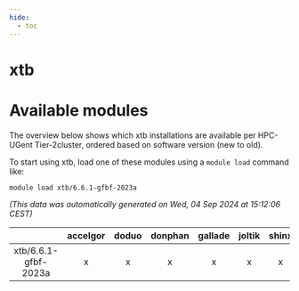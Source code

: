 ```yaml
---
hide:
  - toc
---
```


xtb
===

# Available modules


The overview below shows which xtb installations are available per HPC-UGent Tier-2cluster, ordered based on software version (new to old).

To start using xtb, load one of these modules using a `module load` command like:

```shell
module load xtb/6.6.1-gfbf-2023a
```

*(This data was automatically generated on Wed, 04 Sep 2024 at 15:12:06 CEST)*  

| |accelgor|doduo|donphan|gallade|joltik|shinx|skitty|
| :---: | :---: | :---: | :---: | :---: | :---: | :---: | :---: |
|xtb/6.6.1-gfbf-2023a|x|x|x|x|x|x|x|
